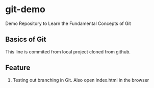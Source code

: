 # git-demo
Demo Repository to Learn the Fundamental Concepts of Git

## Basics of Git

This line is commited from local project cloned from github.

## Feature 

1. Testing out branching in Git. Also open index.html in the browser